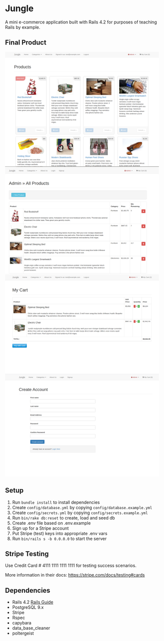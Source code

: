# Jungle

A mini e-commerce application built with Rails 4.2 for purposes of teaching Rails by example.

## Final Product

!["screenshot of jungle home page"](https://github.com/Marwa7246/jungle-rails/blob/master/docs/home-page.png)
!["screenshot of admin products view"](https://github.com/Marwa7246/jungle-rails/blob/master/docs/admin-product-view.png)
!["screenshot of shopping cart"](https://github.com/Marwa7246/jungle-rails/blob/master/docs/shopping-cart.png)
!["screenshot of sign-up form"](https://github.com/Marwa7246/jungle-rails/blob/master/docs/signup-form.png)

## Setup

1. Run `bundle install` to install dependencies
2. Create `config/database.yml` by copying `config/database.example.yml`
3. Create `config/secrets.yml` by copying `config/secrets.example.yml`
4. Run `bin/rake db:reset` to create, load and seed db
5. Create .env file based on .env.example
6. Sign up for a Stripe account
7. Put Stripe (test) keys into appropriate .env vars
8. Run `bin/rails s -b 0.0.0.0` to start the server

## Stripe Testing

Use Credit Card # 4111 1111 1111 1111 for testing success scenarios.

More information in their docs: <https://stripe.com/docs/testing#cards>

## Dependencies

* Rails 4.2 [Rails Guide](http://guides.rubyonrails.org/v4.2/)
* PostgreSQL 9.x
* Stripe
* Rspec
* capybara
* data_base_cleaner
* poltergeist

